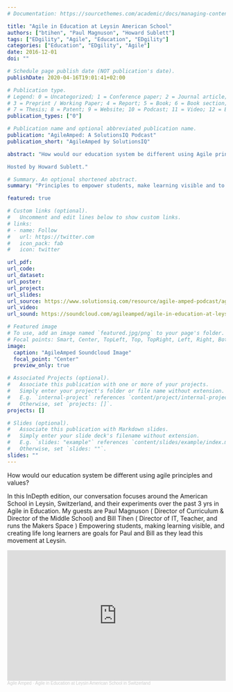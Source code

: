 ```yaml
---
# Documentation: https://sourcethemes.com/academic/docs/managing-content/

title: "Agile in Education at Leysin American School"
authors: ["btihen", "Paul Magnuson", "Howard Sublett"]
tags: ["EDgility", "Agile", "Education", "EDgility"]
categories: ["Education", "EDgility", "Agile"]
date: 2016-12-01
doi: ""

# Schedule page publish date (NOT publication's date).
publishDate: 2020-04-16T19:01:41+02:00

# Publication type.
# Legend: 0 = Uncategorized; 1 = Conference paper; 2 = Journal article;
# 3 = Preprint / Working Paper; 4 = Report; 5 = Book; 6 = Book section;
# 7 = Thesis; 8 = Patent; 9 = Website; 10 = Podcast; 11 = Video; 12 = Blog
publication_types: ["0"]

# Publication name and optional abbreviated publication name.
publication: "AgileAmped: A SolutionsIQ Podcast"
publication_short: "AgileAmped by SolutionsIQ"

abstract: "How would our education system be different using Agile principles and values? That’s what two men who work at the Leysin American School in Switzerland seek to learn. Director of Curriculum Paul Magnuson and Director of IT and Teacher Bill Tihen strive to empower students, make learning visible and to create lifelong learners of students at the Leysin American School. In this In-Depth conversation, Paul and Bill share their thoughts on their experiments with Agile in education over the past three years.

Hosted by Howard Sublett."

# Summary. An optional shortened abstract.
summary: "Principles to empower students, make learning visible and to create lifelong learners. An audio interview by Howard Sublett of AgileAmped Podcast."

featured: true

# Custom links (optional).
#   Uncomment and edit lines below to show custom links.
# links:
# - name: Follow
#   url: https://twitter.com
#   icon_pack: fab
#   icon: twitter

url_pdf:
url_code:
url_dataset:
url_poster:
url_project:
url_slides:
url_source: https://www.solutionsiq.com/resource/agile-amped-podcast/agile-in-education-at-leysin-american-school-in-switzerland/
url_video:
url_sound: https://soundcloud.com/agileamped/agile-in-education-at-leysin-american-school-in-switzerland

# Featured image
# To use, add an image named `featured.jpg/png` to your page's folder.
# Focal points: Smart, Center, TopLeft, Top, TopRight, Left, Right, BottomLeft, Bottom, BottomRight.
image:
  caption: "AgileAmped Soundcloud Image"
  focal_point: "Center"
  preview_only: true

# Associated Projects (optional).
#   Associate this publication with one or more of your projects.
#   Simply enter your project's folder or file name without extension.
#   E.g. `internal-project` references `content/project/internal-project/index.md`.
#   Otherwise, set `projects: []`.
projects: []

# Slides (optional).
#   Associate this publication with Markdown slides.
#   Simply enter your slide deck's filename without extension.
#   E.g. `slides: "example"` references `content/slides/example/index.md`.
#   Otherwise, set `slides: ""`.
slides: ""
---
```

How would our education system be different using agile principles and values?

In this InDepth edition, our conversation focuses around the American School in Leysin, Switzerland, and their experiments over the past 3 yrs in Agile in Education. My guests are Paul Magnuson ( Director of Curriculum & Director of the Middle School) and Bill Tihen ( Director of IT, Teacher, and runs the Makers Space )
Empowering students, making learning visible, and creating life long learners are goals for Paul and Bill as they lead this movement at Leysin.

<iframe width="100%" height="300" scrolling="no" frameborder="no" allow="autoplay" src="https://w.soundcloud.com/player/?url=https%3A//api.soundcloud.com/tracks/290789833&color=%23ff5500&auto_play=false&hide_related=false&show_comments=true&show_user=true&show_reposts=false&show_teaser=true&visual=true"></iframe><div style="font-size: 10px; color: #cccccc;line-break: anywhere;word-break: normal;overflow: hidden;white-space: nowrap;text-overflow: ellipsis; font-family: Interstate,Lucida Grande,Lucida Sans Unicode,Lucida Sans,Garuda,Verdana,Tahoma,sans-serif;font-weight: 100;"><a href="https://soundcloud.com/agileamped" title="Agile Amped" target="_blank" style="color: #cccccc; text-decoration: none;">Agile Amped</a> · <a href="https://soundcloud.com/agileamped/agile-in-education-at-leysin-american-school-in-switzerland" title="Agile in Education at Leysin American School in Switzerland" target="_blank" style="color: #cccccc; text-decoration: none;">Agile in Education at Leysin American School in Switzerland</a></div>
